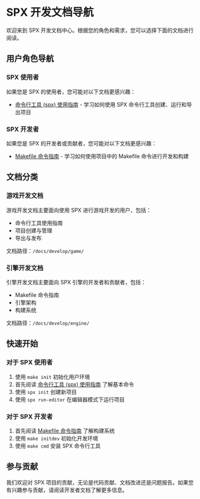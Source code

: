 # SPX 开发文档导航

欢迎来到 SPX 开发文档中心。根据您的角色和需求，您可以选择下面的文档进行阅读。

## 用户角色导航

### SPX 使用者

如果您是 SPX 的使用者，您可能对以下文档更感兴趣：

- [命令行工具 (spx) 使用指南](./game/cmd-spx.zh.md) - 学习如何使用 SPX 命令行工具创建、运行和导出项目

### SPX 开发者

如果您是 SPX 的开发者或贡献者，您可能对以下文档更感兴趣：

- [Makefile 命令指南](./engine/cmd-make.zh.md) - 学习如何使用项目中的 Makefile 命令进行开发和构建

## 文档分类

### 游戏开发文档

游戏开发文档主要面向使用 SPX 进行游戏开发的用户，包括：

- 命令行工具使用指南
- 项目创建与管理
- 导出与发布

文档路径：`/docs/develop/game/`

### 引擎开发文档

引擎开发文档主要面向 SPX 引擎的开发者和贡献者，包括：

- Makefile 命令指南
- 引擎架构
- 构建系统

文档路径：`/docs/develop/engine/`

## 快速开始

### 对于 SPX 使用者

1. 使用 `make init` 初始化用户环境
2. 首先阅读 [命令行工具 (spx) 使用指南](./game/cmd-spx.zh.md) 了解基本命令
3. 使用 `spx init` 创建新项目
4. 使用 `spx run-editor` 在编辑器模式下运行项目

### 对于 SPX 开发者

1. 首先阅读 [Makefile 命令指南](./engine/cmd-make.zh.md) 了解构建系统
2. 使用 `make initdev` 初始化开发环境
3. 使用 `make cmd` 安装 SPX 命令行工具

## 参与贡献

我们欢迎对 SPX 项目的贡献，无论是代码贡献、文档改进还是问题报告。如果您有兴趣参与贡献，请阅读开发者文档了解更多信息。